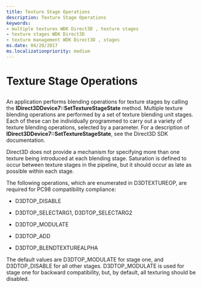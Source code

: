 ```yaml
---
title: Texture Stage Operations
description: Texture Stage Operations
keywords:
- multiple textures WDK Direct3D , texture stages
- texture stages WDK Direct3D
- texture management WDK Direct3D , stages
ms.date: 04/20/2017
ms.localizationpriority: medium
---
```


# Texture Stage Operations


## <span id="ddk_texture_stage_operations_gg"></span><span id="DDK_TEXTURE_STAGE_OPERATIONS_GG"></span>


An application performs blending operations for texture stages by calling the **IDirect3DDevice7::SetTextureStageState** method. Multiple texture blending operations are performed by a set of texture blending unit stages. Each of these can be individually programmed to carry out a variety of texture blending operations, selected by a parameter. For a description of **IDirect3DDevice7::SetTextureStageState**, see the Direct3D SDK documentation.

Direct3D does not provide a mechanism for specifying more than one texture being introduced at each blending stage. Saturation is defined to occur between texture stages in the pipeline, but it should occur as late as possible within each stage.

The following operations, which are enumerated in D3DTEXTUREOP, are required for PC98 compatibility compliance:

-   D3DTOP\_DISABLE

-   D3DTOP\_SELECTARG1, D3DTOP\_SELECTARG2

-   D3DTOP\_MODULATE

-   D3DTOP\_ADD

-   D3DTOP\_BLENDTEXTUREALPHA

The default values are D3DTOP\_MODULATE for stage one, and D3DTOP\_DISABLE for all other stages. D3DTOP\_MODULATE is used for stage one for backward compatibility, but, by default, all texturing should be disabled.

 

 





